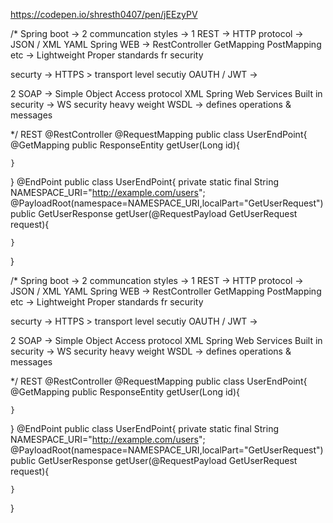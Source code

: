 https://codepen.io/shresth0407/pen/jEEzyPV

/*
Spring boot -> 2 communcation styles -> 
1 REST -> HTTP protocol -> JSON / XML YAML 
Spring WEB -> RestController GetMapping PostMapping etc -> Lightweight 
Proper standards fr security 

securty -> HTTPS > transport level secutiy 
OAUTH / JWT ->

2 SOAP -> Simple Object Access protocol
XML 
Spring Web Services 
Built in security -> WS security 
heavy weight 
WSDL -> defines operations & messages 

*/
REST
@RestController
@RequestMapping 
public class UserEndPoint{
    @GetMapping
    public ResponseEntity<User> getUser(Long id){
        
    }
    
}
@EndPoint
public class UserEndPoint{
    private static final String NAMESPACE_URI="http://example.com/users";
    @PayloadRoot(namespace=NAMESPACE_URI,localPart="GetUserRequest")
    public GetUserResponse getUser(@RequestPayload GetUserRequest request){
        
    }
}














/*
Spring boot -> 2 communcation styles -> 
1 REST -> HTTP protocol -> JSON / XML YAML 
Spring WEB -> RestController GetMapping PostMapping etc -> Lightweight 
Proper standards fr security 

securty -> HTTPS > transport level secutiy 
OAUTH / JWT ->

2 SOAP -> Simple Object Access protocol
XML 
Spring Web Services 
Built in security -> WS security 
heavy weight 
WSDL -> defines operations & messages 

*/
REST
@RestController
@RequestMapping 
public class UserEndPoint{
    @GetMapping
    public ResponseEntity<User> getUser(Long id){
        
    }
    
}
@EndPoint
public class UserEndPoint{
    private static final String NAMESPACE_URI="http://example.com/users";
    @PayloadRoot(namespace=NAMESPACE_URI,localPart="GetUserRequest")
    public GetUserResponse getUser(@RequestPayload GetUserRequest request){
        
    }
}













